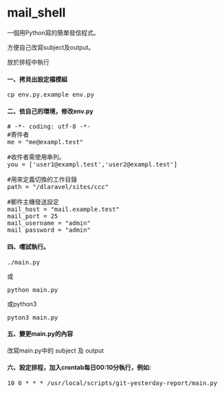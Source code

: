 # mail_shell

一個用Python寫的簡單發信程式。

方便自己改寫subject及output。

放於排程中執行


#### 一、拷貝出設定檔模組
<pre>
cp env.py.example env.py
</pre>

#### 二、依自己的環境，修改env.py
<pre>
# -*- coding: utf-8 -*-
#寄件者
me = "me@exampl.test"

#收件者需使用串列。
you = ['user1@exampl.test','user2@exampl.test']

#用來定義切換的工作目錄
path = "/dlaravel/sites/ccc"

#郵件主機發送設定
mail_host = "mail.example.test"
mail_port = 25
mail_username = "admin"
mail_password = "admin"
</pre>

#### 四、嚐試執行。
<pre>./main.py</pre>
或
<pre>python main.py</pre>
或python3
<pre>pyton3 main.py</pre>

#### 五、變更main.py的內容
改寫main.py中的
subject 及 output

#### 六、設定排程，加入crontab每日00:10分執行，例如:
<pre>
10 0 * * * /usr/local/scripts/git-yesterday-report/main.py
</pre>
